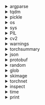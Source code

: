 <details><summary>argparse</summary>

- parse=argparse.ArgumentParser() //创建一个参数解析器  
- parse.add_argument()  //添加解析的参数  
  - 必填的参数 不带前缀的 
  - 选填的参数 '--' or '-' 前缀
  - 参数属性: 
    - name：添加前缀决定是必填还是选填  
    - type：int，float，bool，str  
    - action:store,store_const,store_true,store_false,append,append_const //store_true,store_false为存储布尔值用，默认分别为False,True.
      - store：默认action模式，存储值到指定变量。
      - store_const：存储值在参数的const部分指定，多用于实现非布尔的命令行flag。
      - store_true / store_false：布尔开关。可以2个参数对应一个变量。
      - append：存储值到列表，该参数可以重复使用。
      - append_const：存储值到列表，存储值在参数的const部分指定。
    - default：默认值   
    - help：帮助信息，描述参数用途  
    - 其他属性不常用，待了解  
- args=parse.parse_args()    //获取并解析录入的参数  
- args.name   //使用参数

</details>

<details><summary>tqdm</summary>

- tqdm(iterator,desc='',unit='') //处理迭代器时，输出处理进度    
  - iterator：迭代器,list等...  
  - desc:描述信息  
  - unit:显示单位名称 'unit/s'  
- 每n个输出一次：  
  ```python
  with tqdm(iterator) as pbar:
    pbar.update(n)  
  ```
- 给进度条添加描述信息:  
  `tqdm(iterator).set_description('')`    
</details>

<details><summary>pickle</summary>

- 用来保存，读取数据,可读性差，所以别人不能看懂,但是效率高  
- pickle.dump(object,file,protocol) //序列化对象到file文件,protocol：0表示文本文件，1表示二进制形式  
- pickle.load(file） //从文件中反序列化对象  
</details>

<details><summary>os</summary>

- os.system(shell脚本)       //Python中执行shell脚本的命令，os.system调用系统shell执行接口  
- os.\_exit()   //直接退出程序，后续代码不会执行，不会抛出异常  
</details>

<details><summary>sys</summary>

- sys.argv[i]  //输入系统的参数，sys.argv[0]通常是执行的程序文件，sys.argv[1:]后是输入程序的参数  
- sys.stdout.write()   //sys.stdout.write(" "）的本质是print(" ", end="")
- sys.exit()  //退出程序，并抛出一个异常：SystemExit可供捕获
</details>

<details><summary>PIL</summary>


</details>

<details><summary>cv2</summary>

图像变换：实质是矩阵运算，图像矩阵\*变换矩阵    
伸缩，平移，旋转，切变（坐标轴旋转角度不同时的旋转）：可用仿射变换矩阵表示  
图像深度变换：投影变换或又叫透视变换  
图像变换实现的思路：1 先得到变换矩阵（可手工或通过函数得到） 2进行图像变换  
- cv2.getRotationMatrix2D()//旋转矩阵  
  - point,旋转中心坐标  
  - angle in degrees,旋转角度  
  - scale，伸缩尺寸  
- cv2.getAffineTransform()//仿射变换矩阵   
  - (point,point,point)//转换之前三个点  
  - (point,point,point)//转换之前三个点  
  - 得到平面上的仿射变换矩阵：2\*3矩阵  
- cv2.getPerspectiveTransform()//透视变换矩阵  
  - (point,point,point,point)//转换之前四个点  
  - (point,point,point,point)//转换之前四个点  
  - 得到透视变换矩阵：3\*3矩阵  
- cv2.warpAffine()//放射变换，返回变换后矩阵   
  - src,源图像  
  - matrix，变换矩阵  
  - size，输出尺寸  
  - interpolation,插值方法  
  - bordertype,填充方式  
  - bordervalue，填充值(常量填充时使用)    
- cv2.warpPerspective()//透视变换  
  - src,源图像  
  - matrix,变换矩阵  
  - size,输出尺寸  
  - interpolation,插值方法  
  - bordermode,边界填充方式  
  - borderValue，填充值(常量填充时使用)  
- cv2.resize(src,(rows,cols),interpolation)
  - src,源图像  
  - size,尺寸  
  - interpolation,插值方法,cv2.INTER_NEAREST,cv2.INTER_LINEAR,cv2.INTER_CUBIC  
</details>

<details><summary>warnings</summary>

warnings.warn('')//发出警告，但是不影响程序执行  
</details>
 
<details><summary>torchsummary</summary>

summary(model,inputsize()) //输出模型结构及相关参数统计，改善交互性  
</details>

<details><summary>json</summary>


</details>
</details>

<details><summary>protobuf</summary>


</details>
<details><summary>random</summary>

```
import random
result1=random.random() #随机生成一个浮点数[0,1)
result2=random.randint(1, 10) #产生1-10的一个随机整数
result3=random.uniform(1.1, 2.1) #产生1.1-2.2之间的随机浮点数
result4=random.choice("python")  #参数是一个可以迭代的类型，从参数中随机选一个元素
result5=random.randrange(1,50,2) #随机产生1-50，间隔为2随机整数

test_list=[1,2,3,4,5]
random.shuffle(test_list) #需要注意的是这个操作是在原来参数的基础上操作的，不会返回新的数据
```
</details>

<details><summary>glob</summary>
  
glob是python自带的一个文件操作相关模块，用它可以查找符合自己目的文件，类死于Windows下的文件搜索，支持通配符操作。
“\*”：代表0个或者多个字符；  
“？”：代表一个字符；  
“[]”：匹配指定范围内的字符，如[0-9]匹配数字；主要有以下2个主要方法。    
- glob.glob  
  返回所有匹配文件的路径列表(list)；只搜索当前文件夹，不会搜索文件夹中的子文件夹。  
  参数为路径字符串(绝对路径 or 相对路径)  
  ```python
  import glob
  glob.glob('*.txt')    #这里就是获取此文件的路径下所有的txt文件并返回一个list。如QQ.txt、44.txt
  glob.glob('glob_?.png')    #这里就是获取路径下所有的 glob_().png文件并返回一个list，如：glob_1.png\glob_q.png
  glob.glob('glob_[0-9].png')    #这里就是获取次路径下下划线后面数字是-0-9的文件并返回为一个list
  glob.glob('glob_[0-9].*')    #这里就是获取路径下所有文件名为glob_(0-9范围内)的所有文件
  ```
- glob.iglob
  返回的是迭代器，其他与glob.glob()相同。
  ```python 
  import glob
  file_name = glob.iglob('*.png')
  print(file_name)
  for png in file_name:
      print(png)
  ```
</details>

<details><summary>skimage</summary>
  
- skimage.io  
  - io.imread('')  
  - io.imshow(img)  
  - io.imsave('',img)  
</details>

<details><summary>torchnet</summary>
  
 ```python
 from torchnet import meter
 ave_meter=meter.AverageValueMeter()
 ave_meter.add(1)
 ave_meter.add(2)
 avemeter.value()
 # 输出为1.5,0.5 分别是平均值和标准差
 avemeter.reset()  重置，重新添加数据
 ----------
 conf_meter=meter.ConfusionMeter(k=classNum)
 conf_meter.add(result,target)
 conf_meter.value()
 #输出为 二维混淆矩阵，显示真实值和预测值数量关系。如类1真实数量为10，被判断为类1的数量为9，被判定为其他类的数量为1.  
 conf_meter.reset()  重置，重新添加数据  
 ```
</details>

<details><summary>inspect</summary>
  
用来获取对象或方法的的信息。  
inspect.getsource(object)//输出对象的源代码?
inspect.getmembers(object,predicate=None)//获取对象的属性，predicate可以设置筛选条件，以元组为元素的列表返回  
</details>

<details><summary>time</summary>
  
 ```python
 import time
 time.time()  //获取当前时间戳，秒为单位，有多位小数  
 time.sleep()   //延时多少秒
 ```
 </details>
 
 <details><summary>print</summary>
  
  ```python
  格式化输出1：
  print('example :%d ,%.2f'%(10,21.323))
  格式化输出2:
  print('exmaple :{},{:.2f}'.format(10,21.323))   //以后多使用这种新形势  
  print("\r{:^3.0f}%[{}->{}]{:.2f}s".format(c,a,b,dur),end='')   //输出进度条示例 注意'\r 和end=' '的使用  
  ```
